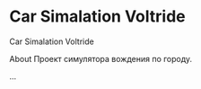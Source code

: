 # Car Simalation Voltride
Car Simalation Voltride

About
Проект симулятора вождения по городу.

...
